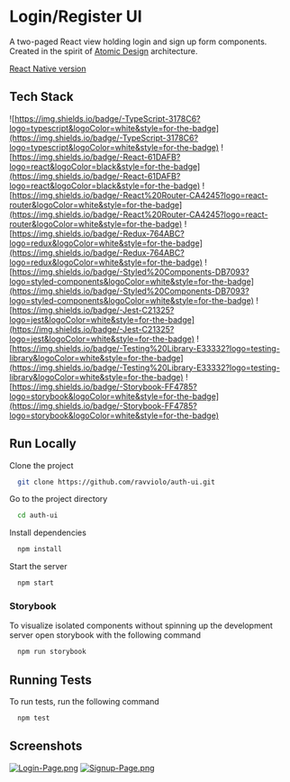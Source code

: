 
# Login/Register UI

A two-paged React view holding login and sign up form components. 
Created in the spirit of [Atomic Design](https://atomicdesign.bradfrost.com/table-of-contents/) architecture. 

[React Native version](https://github.com/ravviolo/auth-ui-native)

## Tech Stack

<p align="center">

![https://img.shields.io/badge/-TypeScript-3178C6?logo=typescript&logoColor=white&style=for-the-badge](https://img.shields.io/badge/-TypeScript-3178C6?logo=typescript&logoColor=white&style=for-the-badge)
![https://img.shields.io/badge/-React-61DAFB?logo=react&logoColor=black&style=for-the-badge](https://img.shields.io/badge/-React-61DAFB?logo=react&logoColor=black&style=for-the-badge)
![https://img.shields.io/badge/-React%20Router-CA4245?logo=react-router&logoColor=white&style=for-the-badge](https://img.shields.io/badge/-React%20Router-CA4245?logo=react-router&logoColor=white&style=for-the-badge)
![https://img.shields.io/badge/-Redux-764ABC?logo=redux&logoColor=white&style=for-the-badge](https://img.shields.io/badge/-Redux-764ABC?logo=redux&logoColor=white&style=for-the-badge)
![https://img.shields.io/badge/-Styled%20Components-DB7093?logo=styled-components&logoColor=white&style=for-the-badge](https://img.shields.io/badge/-Styled%20Components-DB7093?logo=styled-components&logoColor=white&style=for-the-badge)
![https://img.shields.io/badge/-Jest-C21325?logo=jest&logoColor=white&style=for-the-badge](https://img.shields.io/badge/-Jest-C21325?logo=jest&logoColor=white&style=for-the-badge)
![https://img.shields.io/badge/-Testing%20Library-E33332?logo=testing-library&logoColor=white&style=for-the-badge](https://img.shields.io/badge/-Testing%20Library-E33332?logo=testing-library&logoColor=white&style=for-the-badge)
![https://img.shields.io/badge/-Storybook-FF4785?logo=storybook&logoColor=white&style=for-the-badge](https://img.shields.io/badge/-Storybook-FF4785?logo=storybook&logoColor=white&style=for-the-badge)

</p>

## Run Locally

Clone the project

```bash
  git clone https://github.com/ravviolo/auth-ui.git
```

Go to the project directory

```bash
  cd auth-ui
```

Install dependencies

```bash
  npm install
```

Start the server

```bash
  npm start
```

### Storybook

To visualize isolated components without spinning up the development server open storybook with the following command

```bash
  npm run storybook
```


## Running Tests

To run tests, run the following command

```bash
  npm test
```


## Screenshots

[![Login-Page.png](https://i.postimg.cc/44FdvBMc/Login-Page.png)](https://postimg.cc/yWcssX76)
[![Signup-Page.png](https://i.postimg.cc/G2gcQmMR/Signup-Page.png)](https://postimg.cc/2bvRjrR9)
